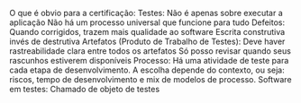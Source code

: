 O que é obvio para a certificação:
	Testes:
		Não é apenas sobre executar a aplicação
		Não há um processo universal que funcione para tudo
	Defeitos:
		Quando corrigidos, trazem mais qualidade ao software
		Escrita construtiva invés de destrutiva
	Artefatos (Produto de Trabalho de Testes):
		Deve haver rastreabilidade clara entre todos os artefatos
		Só posso revisar quando seus rascunhos estiverem disponíveis
	Processo:
		Há uma atividade de teste para cada etapa de desenvolvimento. A escolha depende do contexto, ou seja: riscos, tempo de desenvolvimento e mix de modelos de processo.
	Software em testes:
		Chamado de objeto de testes